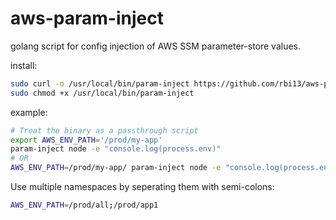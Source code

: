 # aws-param-inject

golang script for config injection of AWS SSM parameter-store values.

install:
```sh
sudo curl -o /usr/local/bin/param-inject https://github.com/rbi13/aws-param-inject/releases/latest
sudo chmod +x /usr/local/bin/param-inject
```

example:
```sh
# Treat the binary as a passthrough script
export AWS_ENV_PATH='/prod/my-app'
param-inject node -e "console.log(process.env)"
# OR
AWS_ENV_PATH=/prod/my-app/ param-inject node -e "console.log(process.env)"
```

Use multiple namespaces by seperating them with semi-colons:
```sh
AWS_ENV_PATH=/prod/all;/prod/app1
```
